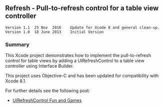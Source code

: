 ## Refresh - Pull-to-refresh control for a table view controller

    Version 1.1  25 Nov  2016    Update for Xcode 8 and general clean-up.
    Version 1.0  18 June 2013    Initial Version

### Summary

This Xcode project demonstrates how to implement the pull-to-refresh
control for table views by adding a UIRefreshControl to a table
view controller using Interface Builder.

This project uses Objective-C and has been updated for compatibility
with Xcode 8.1.

For further details see the following post:

+ [UIRefreshControl Fun and Games](http://useyourloaf.com/blog/uirefreshcontrol-fun-and-games/)
